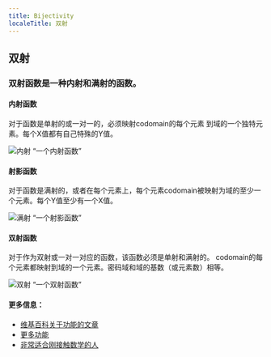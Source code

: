 ```yaml
---
title: Bijectivity
localeTitle: 双射
---
```

## 双射

### 双射函数是一种内射和满射的函数。

#### 内射函数

对于函数是单射的或一对一的，必须映射codomain的每个元素 到域的一个独特元素。每个X值都有自己特殊的Y值。

![内射](http://images.tutorvista.com/cms/images/113/injective-function.png) “一个内射函数”

#### 射影函数

对于函数是满射的，或者在每个元素上，每个元素codomain被映射为域的至少一个元素。每个Y值至少有一个X值。

![满射](http://images.tutorvista.com/cms/images/113/surjective-function.png) “一个射影函数”

#### 双射函数

对于作为双射或一对一对应的函数，该函数必须是单射和满射的。 codomain的每个元素都映射到域的一个元素。密码域和域的基数（或元素数）相等。

![双射](http://images.tutorvista.com/cms/images/113/bijective-function.png) “一个双射函数”

#### 更多信息：

*   [维基百科关于功能的文章](https://en.wikipedia.org/wiki/Bijection,_injection_and_surjection)
*   [更多功能](http://www.tutorvista.com/content/math/different-types-of-functions/)
*   [非常适合刚接触数学的人](https://www.mathsisfun.com/sets/injective-surjective-bijective.html)